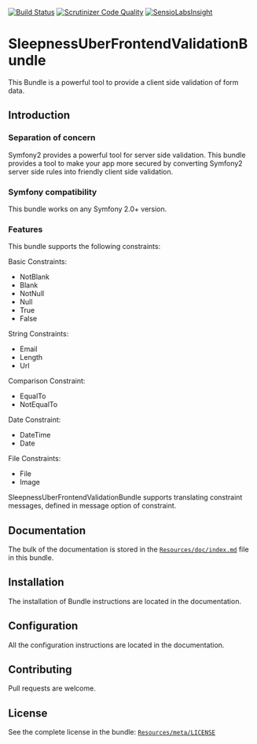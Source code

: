 [![Build Status](https://travis-ci.org/Sleepness/UberFrontendValidationBundle.svg?branch=develop)](https://travis-ci.org/Sleepness/UberFrontendValidationBundle)  [![Scrutinizer Code Quality](https://scrutinizer-ci.com/g/Sleepness/UberFrontendValidationBundle/badges/quality-score.png?b=develop)](https://scrutinizer-ci.com/g/Sleepness/UberFrontendValidationBundle/?branch=develop)  [![SensioLabsInsight](https://insight.sensiolabs.com/projects/e7761e23-1f8e-4b6e-9242-657f682363f2/mini.png)](https://insight.sensiolabs.com/projects/e7761e23-1f8e-4b6e-9242-657f682363f2)

SleepnessUberFrontendValidationBundle
=====================

This Bundle is a powerful tool to provide a client side validation of form data.

Introduction
------------

### Separation of concern

Symfony2 provides a powerful tool for server side validation.
This bundle provides a tool to make your app more secured by converting Symfony2 server side rules
into friendly client side validation.

### Symfony compatibility

This bundle works on any Symfony 2.0+ version.

### Features

This bundle supports the following constraints:

Basic Constraints:
- NotBlank
- Blank
- NotNull
- Null
- True
- False

String Constraints:
- Email
- Length
- Url

Comparison Constraint:
- EqualTo
- NotEqualTo

Date Constraint:
- DateTime
- Date

File Constraints:
- File
- Image

SleepnessUberFrontendValidationBundle supports translating constraint messages, defined in message option of constraint.

Documentation
-------------

The bulk of the documentation is stored in the [`Resources/doc/index.md`](https://github.com/Sleepness/UberFrontendValidationBundle/blob/develop/Resources/doc/index.md) file in this bundle.

Installation
------------

The installation of Bundle instructions are located in the documentation.

Configuration
-------------

All the configuration instructions are located in the documentation.

Contributing
------------

Pull requests are welcome.

License
-------

See the complete license in the bundle: [`Resources/meta/LICENSE`](https://github.com/Sleepness/UberFrontendValidationBundle/blob/develop/Resources/meta/LICENSE)
